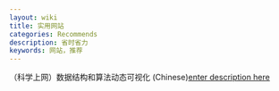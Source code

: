 ```yaml
---
layout: wiki
title: 实用网站
categories: Recommends
description: 省时省力
keywords: 网站，推荐
---
```


（科学上网）数据结构和算法动态可视化 (Chinese)[enter description here](https://visualgo.net/zh)